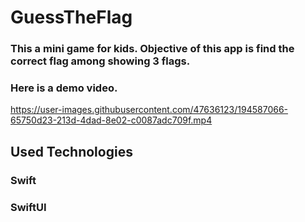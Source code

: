 # GuessTheFlag
### This a mini game for kids. Objective of this app is find the correct flag among showing 3 flags.
### Here is a demo video.


https://user-images.githubusercontent.com/47636123/194587066-65750d23-213d-4dad-8e02-c0087adc709f.mp4

## Used Technologies
### Swift
### SwiftUI

